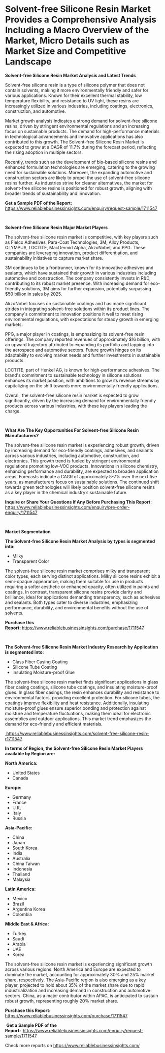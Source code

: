 <p><h1>Solvent-free Silicone Resin Market Provides a Comprehensive Analysis Including a Macro Overview of the Market, Micro Details such as Market Size and Competitive Landscape</h1></p><p><strong>Solvent-free Silicone Resin Market Analysis and Latest Trends</strong></p>
<p><p>Solvent-free silicone resin is a type of silicone polymer that does not contain solvents, making it more environmentally friendly and safer for various applications. Known for their excellent thermal stability, low temperature flexibility, and resistance to UV light, these resins are increasingly utilized in various industries, including coatings, electronics, construction, and automotive. </p><p>Market growth analysis indicates a strong demand for solvent-free silicone resins, driven by stringent environmental regulations and an increasing focus on sustainable products. The demand for high-performance materials in technological advancements and innovative applications has also contributed to this growth. The Solvent-free Silicone Resin Market is expected to grow at a CAGR of 11.7% during the forecast period, reflecting the rising adoption in multiple sectors. </p><p>Recently, trends such as the development of bio-based silicone resins and enhanced formulation technologies are emerging, catering to the growing need for sustainable solutions. Moreover, the expanding automotive and construction sectors are likely to propel the use of solvent-free silicone resins further. As industries strive for cleaner alternatives, the market for solvent-free silicone resins is positioned for robust growth, aligning with broader trends of sustainability and innovation.</p></p>
<p><strong>Get a Sample PDF of the Report:&nbsp;</strong> <a href="https://www.reliablebusinessinsights.com/enquiry/request-sample/1711547?utm_campaign=39&utm_medium=2&utm_source=Github&utm_content=ia&utm_term=11012025&utm_id=solvent-free-silicone-resin">https://www.reliablebusinessinsights.com/enquiry/request-sample/1711547</a></p>
<p>&nbsp;</p>
<p><strong>Solvent-free Silicone Resin Major Market Players</strong></p>
<p><p>The solvent-free silicone resin market is competitive, with key players such as Fielco Adhesives, Para-Coat Technologies, 3M, Alloy Products, OLYMPUS, LOCTITE, MacDermid Alpha, AkzoNobel, and PPG. These companies are leveraging innovation, product differentiation, and sustainability initiatives to capture market share.</p><p>3M continues to be a frontrunner, known for its innovative adhesives and sealants, which have sustained their growth in various industries including automotive and construction. The company consistently invests in R&D, contributing to its robust market presence. With increasing demand for eco-friendly solutions, 3M aims for further expansion, potentially surpassing $50 billion in sales by 2025.</p><p>AkzoNobel focuses on sustainable coatings and has made significant strides in integrating solvent-free solutions within its product lines. The company's commitment to innovation positions it well to meet rising environmental regulations, with expectations for steady growth in emerging markets.</p><p>PPG, a major player in coatings, is emphasizing its solvent-free resin offerings. The company reported revenues of approximately $16 billion, with an upward trajectory attributed to expanding its portfolio and tapping into the aerospace and automotive sectors. Future growth hinges on its adaptability to evolving market needs and further investments in sustainable products.</p><p>LOCTITE, part of Henkel AG, is known for high-performance adhesives. The brand's commitment to sustainable technology in silicone solutions enhances its market position, with ambitions to grow its revenue streams by capitalizing on the shift towards more environmentally friendly applications.</p><p>Overall, the solvent-free silicone resin market is expected to grow significantly, driven by the increasing demand for environmentally friendly products across various industries, with these key players leading the charge.</p></p>
<p>&nbsp;</p>
<p><strong>What Are The Key Opportunities For Solvent-free Silicone Resin Manufacturers?</strong></p>
<p><p>The solvent-free silicone resin market is experiencing robust growth, driven by increasing demand for eco-friendly coatings, adhesives, and sealants across various industries, including automotive, construction, and electronics. This growth trend is fueled by stringent environmental regulations promoting low-VOC products. Innovations in silicone chemistry, enhancing performance and durability, are expected to broaden application areas. Forecasts indicate a CAGR of approximately 5-7% over the next five years, as manufacturers focus on sustainable solutions. The continued shift towards green technologies will likely position solvent-free silicone resins as a key player in the chemical industry’s sustainable future.</p></p>
<p><strong>Inquire or Share Your Questions If Any Before Purchasing This Report:</strong> <a href="https://www.reliablebusinessinsights.com/enquiry/pre-order-enquiry/1711547?utm_campaign=39&utm_medium=2&utm_source=Github&utm_content=ia&utm_term=11012025&utm_id=solvent-free-silicone-resin">https://www.reliablebusinessinsights.com/enquiry/pre-order-enquiry/1711547</a></p>
<p>&nbsp;</p>
<p><strong>Market Segmentation</strong></p>
<p><strong>The Solvent-free Silicone Resin Market Analysis by types is segmented into:</strong></p>
<p><ul><li>Milky</li><li>Transparent Color</li></ul></p>
<p><p>The solvent-free silicone resin market comprises milky and transparent color types, each serving distinct applications. Milky silicone resins exhibit a semi-opaque appearance, making them suitable for use in products requiring a softer aesthetic or enhanced opacity, often utilized in paints and coatings. In contrast, transparent silicone resins provide clarity and brilliance, ideal for applications demanding transparency, such as adhesives and sealants. Both types cater to diverse industries, emphasizing performance, durability, and environmental benefits without the use of solvents.</p></p>
<p><strong>Purchase this Report:&nbsp;</strong><a href="https://www.reliablebusinessinsights.com/purchase/1711547?utm_campaign=39&utm_medium=2&utm_source=Github&utm_content=ia&utm_term=11012025&utm_id=solvent-free-silicone-resin">https://www.reliablebusinessinsights.com/purchase/1711547</a></p>
<p>&nbsp;</p>
<p><strong>The Solvent-free Silicone Resin Market Industry Research by Application is segmented into:</strong></p>
<p><ul><li>Glass Fiber Casing Coating</li><li>Silicone Tube Coating</li><li>Insulating Moisture-proof Glue</li></ul></p>
<p><p>The solvent-free silicone resin market finds significant applications in glass fiber casing coatings, silicone tube coatings, and insulating moisture-proof glues. In glass fiber casings, the resin enhances durability and resistance to environmental factors, providing excellent protection. For silicone tubes, the coatings improve flexibility and heat resistance. Additionally, insulating moisture-proof glues ensure superior bonding and protection against moisture and temperature fluctuations, making them ideal for electronic assemblies and outdoor applications. This market trend emphasizes the demand for eco-friendly and efficient materials.</p></p>
<p><a href="https://www.reliablebusinessinsights.com/solvent-free-silicone-resin-r1711547?utm_campaign=39&utm_medium=2&utm_source=Github&utm_content=ia&utm_term=11012025&utm_id=solvent-free-silicone-resin">&nbsp;https://www.reliablebusinessinsights.com/solvent-free-silicone-resin-r1711547</a></p>
<p><strong>In terms of Region, the Solvent-free Silicone Resin Market Players available by Region are:</strong></p>
<p>
    <p> <strong> North America: </strong>
        <ul>
            <li>United States</li>
            <li>Canada</li>
        </ul>
        </p> 
    <p> <strong> Europe: </strong>
        <ul>
            <li>Germany</li>
            <li>France</li>
            <li>U.K.</li>
            <li>Italy</li>
            <li>Russia</li>
        </ul>
        </p> 
    <p> <strong> Asia-Pacific: </strong>
        <ul>
            <li>China</li>
            <li>Japan</li>
            <li>South Korea</li>
            <li>India</li>
            <li>Australia</li>
            <li>China Taiwan</li>
            <li>Indonesia</li>
            <li>Thailand</li>
            <li>Malaysia</li>
        </ul>
        </p> 
    <p> <strong> Latin America: </strong>
        <ul>
            <li>Mexico</li>
            <li>Brazil</li>
            <li>Argentina Korea</li>
            <li>Colombia</li>
        </ul>
        </p> 
    <p> <strong> Middle East & Africa: </strong>
        <ul>
            <li>Turkey</li>
            <li>Saudi</li>
            <li>Arabia</li>
            <li>UAE</li>
            <li>Korea</li>
        </ul>
    </p>
    </p>
<p><p>The solvent-free silicone resin market is experiencing significant growth across various regions. North America and Europe are expected to dominate the market, accounting for approximately 30% and 25% market share, respectively. The Asia-Pacific region is also emerging as a key player, projected to hold about 35% of the market share due to rapid industrialization and increasing demand in construction and automotive sectors. China, as a major contributor within APAC, is anticipated to sustain robust growth, representing roughly 20% market share.</p></p>
<p><strong>Purchase this Report: </strong><a href="https://www.reliablebusinessinsights.com/purchase/1711547?utm_campaign=39&utm_medium=2&utm_source=Github&utm_content=ia&utm_term=11012025&utm_id=solvent-free-silicone-resin">https://www.reliablebusinessinsights.com/purchase/1711547</a></p>
<p>&nbsp;<strong>Get a Sample PDF of the Report:&nbsp;&nbsp;</strong><a href="https://www.reliablebusinessinsights.com/enquiry/request-sample/1711547?utm_campaign=39&utm_medium=2&utm_source=Github&utm_content=ia&utm_term=11012025&utm_id=solvent-free-silicone-resin">https://www.reliablebusinessinsights.com/enquiry/request-sample/1711547</a></p>
<p><strong></strong></p>
<p>Check more reports on <a href="https://www.reliablebusinessinsights.com/?utm_campaign=39&utm_medium=2&utm_source=Github&utm_content=ia&utm_term=11012025&utm_id=solvent-free-silicone-resin">https://www.reliablebusinessinsights.com/</a></p>